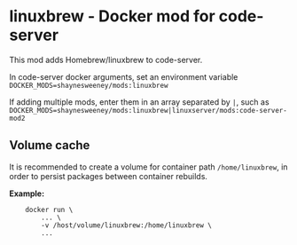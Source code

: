 # linuxbrew - Docker mod for code-server

This mod adds Homebrew/linuxbrew to code-server.

In code-server docker arguments, set an environment variable `DOCKER_MODS=shaynesweeney/mods:linuxbrew`

If adding multiple mods, enter them in an array separated by `|`, such as `DOCKER_MODS=shaynesweeney/mods:linuxbrew|linuxserver/mods:code-server-mod2`

## Volume cache

It is recommended to create a volume for container path `/home/linuxbrew`, in order to persist packages between container rebuilds.

**Example:**

```
    docker run \
        ... \
        -v /host/volume/linuxbrew:/home/linuxbrew \
        ...
```
